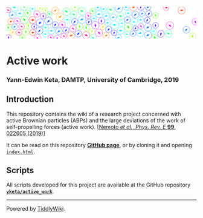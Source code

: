 ![Polydisperse ABPs with WCA potential](https://github.com/yketa/DAMTP_2019_Wiki/raw/master/Images/header.svg?sanitize=true)

# Active work
### Yann-Edwin Keta, DAMTP, University of Cambridge, 2019

## Introduction

This repository contains the wiki of a research project concerned with active Brownian particles (ABPs) and the large deviations of the work of self-propelling forces (active work). [[Nemoto *et al.*, *Phys. Rev. E* **99**, 022605 (2019)](https://link.aps.org/doi/10.1103/PhysRevE.99.022605)]

It can be read on this repository **[GitHub page](https://yketa.github.io/DAMTP_2019_Wiki)**, or by cloning it and opening [`index.html`](https://github.com/yketa/DAMTP_2019_Wiki/blob/master/index.html).

## Scripts

All scripts developed for this project are available at the GitHub repository **[`yketa/active_work`](https://github.com/yketa/active_work)**.

---

Powered by [TiddlyWiki](https://tiddlywiki.com/).
